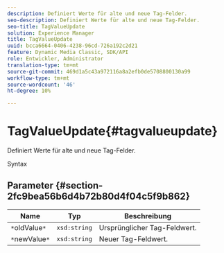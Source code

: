 ```yaml
---
description: Definiert Werte für alte und neue Tag-Felder.
seo-description: Definiert Werte für alte und neue Tag-Felder.
seo-title: TagValueUpdate
solution: Experience Manager
title: TagValueUpdate
uuid: bcca6664-0406-4238-96cd-726a192c2d21
feature: Dynamic Media Classic, SDK/API
role: Entwickler, Administrator
translation-type: tm+mt
source-git-commit: 469d1a5c43a972116a8a2efb0de5708800130a99
workflow-type: tm+mt
source-wordcount: '46'
ht-degree: 10%

---
```



# TagValueUpdate{#tagvalueupdate}

Definiert Werte für alte und neue Tag-Felder.

Syntax

## Parameter {#section-2fc9bea56b6d4b72b80d4f04c5f9b862}

| Name | Typ | Beschreibung |
|---|---|---|
| `*`oldValue`*` | `xsd:string` | Ursprünglicher Tag-Feldwert. |
| `*`newValue`*` | `xsd:string` | Neuer Tag-Feldwert. |


